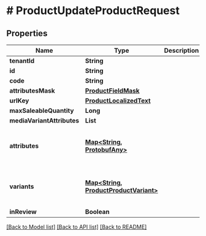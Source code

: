 # # ProductUpdateProductRequest


## Properties 


Name | Type | Description | Notes
------------ | ------------- | ------------- | -------------
**tenantId**| **String** |   | [optional]
**id**| **String** |   | [optional]
**code**| **String** |   | [optional]
**attributesMask**| [**ProductFieldMask**](ProductFieldMask.md) |   | [optional]
**urlKey**| [**ProductLocalizedText**](ProductLocalizedText.md) |   | [optional]
**maxSaleableQuantity**| **Long** |   | [optional]
**mediaVariantAttributes**| **List<String>** |   | [optional]
**attributes**| [**Map<String, ProtobufAny>**](ProtobufAny.md) |   | [optional] [default to new HashMap<>()]
**variants**| [**Map<String, ProductProductVariant>**](ProductProductVariant.md) |   | [optional] [default to new HashMap<>()]
**inReview**| **Boolean** |   | [optional]


[[Back to Model list]](../../README.md#models) [[Back to API list]](../../README.md#endpoints) [[Back to README]](../../README.md)

